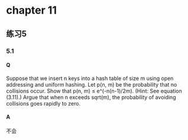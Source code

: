 # chapter 11

## 练习5
### 5.1
#### Q 
Suppose that we insert n keys into a hash table of size m using open addressing and uniform hashing. Let p(n, m) be the probability that no collisions occur. Show that p(n, m) ≤ e^(-n(n-1)/2m). (Hint: See equation (3.11).) Argue that when n exceeds sqrt(m), the probability of avoiding collisions goes rapidly to zero.

#### A
不会